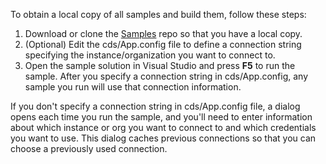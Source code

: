 To obtain a local copy of all samples and build them, follow these steps:
1. Download or clone the  [Samples](https://github.com/microsoft/PowerApps-Samples) repo so that you have a local copy.
2. (Optional) Edit the cds/App.config file to define a connection string specifying the instance/organization you want to connect to.
3. Open the sample solution in Visual Studio and press **F5** to run the sample. After you specify a connection string in cds/App.config, any sample you run will use that connection information.

If you don't specify a connection string in cds/App.config file, a dialog opens each time you run the sample, and you'll need to enter information about which instance or org you want to connect to and which credentials you want to use. This dialog caches previous connections so that you can choose a previously used connection.  